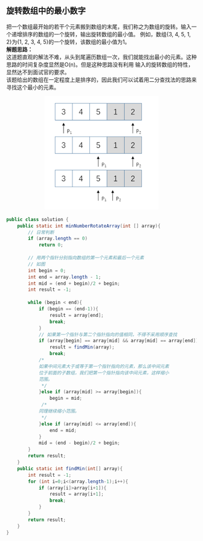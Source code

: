 <link href="markdown.css" rel="stylesheet"></link>

## 旋转数组中的最小数字

把一个数组最开始的若干个元素搬到数组的末尾，我们称之为数组的旋转。输入一个递增排序的数组的一个旋转，输出旋转数组的最小值。
例如，数组{3, 4, 5, 1, 2}为{1, 2, 3, 4, 5}的一个旋转，该数组的最小值为1。  
**解题思路：**  
这道题直观的解法不难，从头到尾遍历数组一次，我们就能找出最小的元素。这种思路的时间复杂度显然是O(n)。但是这种思路没有利用
输入的旋转数组的特性，显然达不到面试官的要求。  
该题给出的数组在一定程度上是排序的，因此我们可以试着用二分查找法的思路来寻找这个最小的元素。

<div align=center><img width="300" height="300" src="problem_11.png"/></div>  

```java
public class solution {
    public static int minNumberRotateArray(int [] array){
        // 日常判断
        if (array.length == 0)
            return 0;
        
        // 用两个指针分别指向数组的第一个元素和最后一个元素
        // 如图
        int begin = 0;
        int end = array.length - 1;
        int mid = (end + begin)/2 + begin;
        int result = -1;

        while (begin < end){
            if (begin == (end-1)){
                result = array[end];
                break;
            }
            // 如果第一个指针与第二个指针指向的值相同，不得不采用顺序查找
            if (array[begin] == array[mid] && array[mid] == array[end]){
                result = findMin(array);
                break;
            /*
            如果中间元素大于或等于第一个指针指向的元素，那么该中间元素
            位于前面的子数组，我们把第一个指针指向该中间元素，这样缩小
            范围。
             */
            }else if (array[mid] >= array[begin]){
                begin = mid;
             /*
            同理继续缩小范围。
             */
            }else if (array[mid] <= array[end]){
                end = mid;
            }
            mid = (end - begin)/2 + begin;
        }
        return result;
    }
    public static int findMin(int[] array){
        int result = -1;
        for (int i=0;i<(array.length-1);i++){
            if (array[i]>array[i+1]){
                result = array[i+1];
                break;
            }
        }
        return result;
    }
}
```